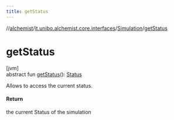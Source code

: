 ```yaml
---
title: getStatus
---
```

//[alchemist](../../../index.html)/[it.unibo.alchemist.core.interfaces](../index.html)/[Simulation](index.html)/[getStatus](get-status.html)



# getStatus



[jvm]\
abstract fun [getStatus](get-status.html)(): [Status](../-status/index.html)



Allows to access the current status.



#### Return



the current Status of the simulation





